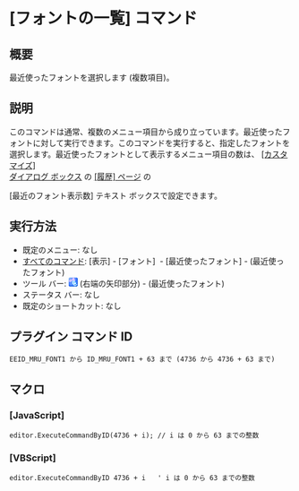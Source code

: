 # \[フォントの一覧\] コマンド

## 概要

最近使ったフォントを選択します (複数項目)。

## 説明

このコマンドは通常、複数のメニュー項目から成り立っています。最近使ったフォントに対して実行できます。このコマンドを実行すると、指定したフォントを選択します。最近使ったフォントとして表示するメニュー項目の数は、 [\[カスタマイズ\] \
ダイアログ ボックス](../../dlg/customize/index) の [\[履歴\] ページ](../../dlg/customize/history/index) の

\[最近のフォント表示数\] テキスト ボックスで設定できます。

## 実行方法

- 既定のメニュー: なし
- [すべてのコマンド](../../glossary/allcommands): \[表示\] \- \[フォント\]  \- \[最近使ったフォント\] \- (最近使ったフォント)
- ツール バー: ![](../../images/fontpopup.gif) (右端の矢印部分) \-
(最近使ったフォント)
- ステータス バー: なし
- 既定のショートカット: なし

## プラグイン コマンド ID

```
EEID_MRU_FONT1 から ID_MRU_FONT1 + 63 まで (4736 から 4736 + 63 まで)
```

## マクロ

### \[JavaScript\]

```
editor.ExecuteCommandByID(4736 + i); // i は 0 から 63 までの整数
```

### \[VBScript\]

```
editor.ExecuteCommandByID 4736 + i   ' i は 0 から 63 までの整数
```
